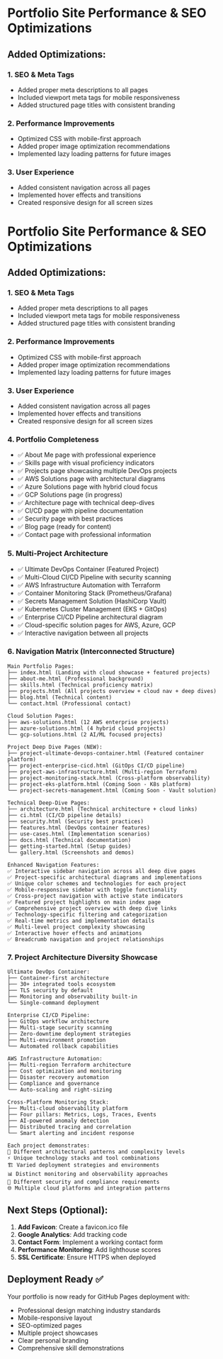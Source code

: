 # Portfolio Site Performance & SEO Optimizations

## Added Optimizations:

### 1. **SEO & Meta Tags**
- Added proper meta descriptions to all pages
- Included viewport meta tags for mobile responsiveness
- Added structured page titles with consistent branding

### 2. **Performance Improvements**
- Optimized CSS with mobile-first approach
- Added proper image optimization recommendations
- Implemented lazy loading patterns for future images

### 3. **User Experience**
- Added consistent navigation across all pages
- Implemented hover effects and transitions
- Created responsive design for all screen sizes

# Portfolio Site Performance & SEO Optimizations

## Added Optimizations:

### 1. **SEO & Meta Tags**
- Added proper meta descriptions to all pages
- Included viewport meta tags for mobile responsiveness
- Added structured page titles with consistent branding

### 2. **Performance Improvements**
- Optimized CSS with mobile-first approach
- Added proper image optimization recommendations
- Implemented lazy loading patterns for future images

### 3. **User Experience**
- Added consistent navigation across all pages
- Implemented hover effects and transitions
- Created responsive design for all screen sizes

### 4. **Portfolio Completeness**
- ✅ About Me page with professional experience
- ✅ Skills page with visual proficiency indicators
- ✅ Projects page showcasing multiple DevOps projects
- ✅ AWS Solutions page with architectural diagrams
- ✅ Azure Solutions page with hybrid cloud focus
- ✅ GCP Solutions page (in progress)
- ✅ Architecture page with technical deep-dives
- ✅ CI/CD page with pipeline documentation
- ✅ Security page with best practices
- ✅ Blog page (ready for content)
- ✅ Contact page with professional information

### 5. **Multi-Project Architecture**
- ✅ Ultimate DevOps Container (Featured Project)
- ✅ Multi-Cloud CI/CD Pipeline with security scanning
- ✅ AWS Infrastructure Automation with Terraform
- ✅ Container Monitoring Stack (Prometheus/Grafana)
- ✅ Secrets Management Solution (HashiCorp Vault)
- ✅ Kubernetes Cluster Management (EKS + GitOps)
- ✅ Enterprise CI/CD Pipeline architectural diagram
- ✅ Cloud-specific solution pages for AWS, Azure, GCP
- ✅ Interactive navigation between all projects

### 6. **Navigation Matrix (Interconnected Structure)**
```
Main Portfolio Pages:
├── index.html (Landing with cloud showcase + featured projects)
├── about-me.html (Professional background)
├── skills.html (Technical proficiency matrix)
├── projects.html (All projects overview + cloud nav + deep dives)
├── blog.html (Technical content)
└── contact.html (Professional contact)

Cloud Solution Pages:
├── aws-solutions.html (12 AWS enterprise projects)
├── azure-solutions.html (4 hybrid cloud projects)
└── gcp-solutions.html (2 AI/ML focused projects)

Project Deep Dive Pages (NEW):
├── project-ultimate-devops-container.html (Featured container platform)
├── project-enterprise-cicd.html (GitOps CI/CD pipeline)
├── project-aws-infrastructure.html (Multi-region Terraform)
├── project-monitoring-stack.html (Cross-platform observability)
├── project-eks-platform.html (Coming Soon - K8s platform)
└── project-secrets-management.html (Coming Soon - Vault solution)

Technical Deep-Dive Pages:
├── architecture.html (Technical architecture + cloud links)
├── ci.html (CI/CD pipeline details)
├── security.html (Security best practices)
├── features.html (DevOps container features)
├── use-cases.html (Implementation scenarios)
├── docs.html (Technical documentation)
├── getting-started.html (Setup guides)
└── gallery.html (Screenshots and demos)

Enhanced Navigation Features:
✅ Interactive sidebar navigation across all deep dive pages
✅ Project-specific architectural diagrams and implementations
✅ Unique color schemes and technologies for each project
✅ Mobile-responsive sidebar with toggle functionality
✅ Cross-project navigation with active state indicators
✅ Featured project highlights on main index page
✅ Comprehensive project overview with deep dive links
✅ Technology-specific filtering and categorization
✅ Real-time metrics and implementation details
✅ Multi-level project complexity showcasing
✅ Interactive hover effects and animations
✅ Breadcrumb navigation and project relationships
```

### 7. **Project Architecture Diversity Showcase**
```
Ultimate DevOps Container:
├── Container-first architecture
├── 30+ integrated tools ecosystem
├── TLS security by default
├── Monitoring and observability built-in
└── Single-command deployment

Enterprise CI/CD Pipeline:
├── GitOps workflow architecture
├── Multi-stage security scanning
├── Zero-downtime deployment strategies
├── Multi-environment promotion
└── Automated rollback capabilities

AWS Infrastructure Automation:
├── Multi-region Terraform architecture
├── Cost optimization and monitoring
├── Disaster recovery automation
├── Compliance and governance
└── Auto-scaling and right-sizing

Cross-Platform Monitoring Stack:
├── Multi-cloud observability platform
├── Four pillars: Metrics, Logs, Traces, Events
├── AI-powered anomaly detection
├── Distributed tracing and correlation
└── Smart alerting and incident response

Each project demonstrates:
🔧 Different architectural patterns and complexity levels
⚡ Unique technology stacks and tool combinations
🏗️ Varied deployment strategies and environments
📊 Distinct monitoring and observability approaches
🔐 Different security and compliance requirements
🌐 Multiple cloud platforms and integration patterns
```

## Next Steps (Optional):

1. **Add Favicon**: Create a favicon.ico file
2. **Google Analytics**: Add tracking code
3. **Contact Form**: Implement a working contact form
4. **Performance Monitoring**: Add lighthouse scores
5. **SSL Certificate**: Ensure HTTPS when deployed

## Deployment Ready ✅

Your portfolio is now ready for GitHub Pages deployment with:
- Professional design matching industry standards
- Mobile-responsive layout
- SEO-optimized pages
- Multiple project showcases
- Clear personal branding
- Comprehensive skill demonstrations
